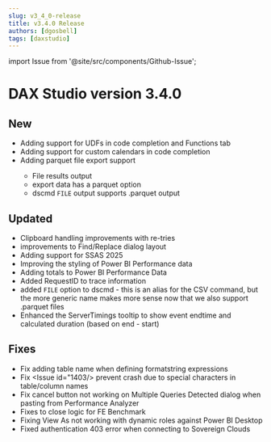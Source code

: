 ```yaml
---
slug: v3_4_0-release
title: v3.4.0 Release
authors: [dgosbell]
tags: [daxstudio]
---
```

import Issue from '@site/src/components/Github-Issue';

# DAX Studio version 3.4.0

## New
* Adding support for UDFs in code completion and Functions tab
* Adding support for custom calendars in code completion
* <Issue id="1376"/> Adding parquet file export support
	* File results output
	* export data has a parquet option
	* dscmd `FILE` output supports .parquet output

## Updated
* Clipboard handling improvements with re-tries
* improvements to Find/Replace dialog layout
* Adding support for SSAS 2025
* Improving the styling of Power BI Performance data 
* <Issue id="1405"/> Adding totals to Power BI Performance Data
* Added RequestID to trace information
* added `FILE` option to dscmd - this is an alias for the CSV command, but the more generic name makes more sense now that we also support .parquet files
* Enhanced the ServerTimings tooltip to show event endtime and calculated duration (based on end - start)

## Fixes
* Fix <Issue id="1402"/> adding table name when defining formatstring expressions
* Fix <Issue id="1403/> prevent crash due to special characters in table/column names
* Fix cancel button not working on Multiple Queries Detected dialog when pasting from Performance Analyzer
* Fixes to close logic for FE Benchmark
* Fixing View As not working with dynamic roles against Power BI Desktop
* Fixed <Issue id="1399"/> authentication 403 error when connecting to Sovereign Clouds
